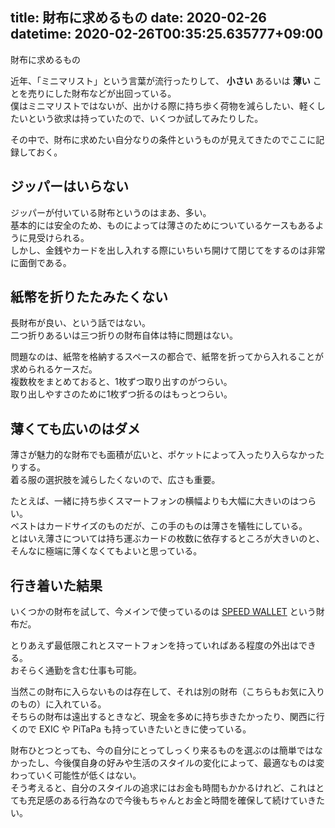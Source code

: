 title: 財布に求めるもの
date: 2020-02-26
datetime: 2020-02-26T00:35:25.635777+09:00
---

財布に求めるもの

近年、「ミニマリスト」という言葉が流行ったりして、 **小さい** あるいは **薄い** ことを売りにした財布などが出回っている。  
僕はミニマリストではないが、出かける際に持ち歩く荷物を減らしたい、軽くしたいという欲求は持っていたので、いくつか試してみたりした。

その中で、財布に求めたい自分なりの条件というものが見えてきたのでここに記録しておく。

## ジッパーはいらない

ジッパーが付いている財布というのはまあ、多い。  
基本的には安全のため、ものによっては薄さのためについているケースもあるように見受けられる。  
しかし、金銭やカードを出し入れする際にいちいち開けて閉じてをするのは非常に面倒である。

## 紙幣を折りたたみたくない

長財布が良い、という話ではない。  
二つ折りあるいは三つ折りの財布自体は特に問題はない。

問題なのは、紙幣を格納するスペースの都合で、紙幣を折ってから入れることが求められるケースだ。  
複数枚をまとめておると、1枚ずつ取り出すのがつらい。  
取り出しやすさのために1枚ずつ折るのはもっとつらい。

## 薄くても広いのはダメ

薄さが魅力的な財布でも面積が広いと、ポケットによって入ったり入らなかったりする。  
着る服の選択肢を減らしたくないので、広さも重要。

たとえば、一緒に持ち歩くスマートフォンの横幅よりも大幅に大きいのはつらい。  
ベストはカードサイズのものだが、この手のものは薄さを犠牲にしている。  
とはいえ薄さについては持ち運ぶカードの枚数に依存するところが大きいのと、そんなに極端に薄くなくてもよいと思っている。

## 行き着いた結果

いくつかの財布を試して、今メインで使っているのは [SPEED WALLET](https://www.thefrenchie.co/collections/all-products/products/speed-wallet) という財布だ。

とりあえず最低限これとスマートフォンを持っていればある程度の外出はできる。  
おそらく通勤を含む仕事も可能。

当然この財布に入らないものは存在して、それは別の財布（こちらもお気に入りのもの）に入れている。  
そちらの財布は遠出するときなど、現金を多めに持ち歩きたかったり、関西に行くので EXIC や PiTaPa も持っていきたいときに使っている。

財布ひとつとっても、今の自分にとってしっくり来るものを選ぶのは簡単ではなかったし、今後僕自身の好みや生活のスタイルの変化によって、最適なものは変わっていく可能性が低くはない。  
そう考えると、自分のスタイルの追求にはお金も時間もかかるけれど、これはとても充足感のある行為なので今後もちゃんとお金と時間を確保して続けていきたい。
